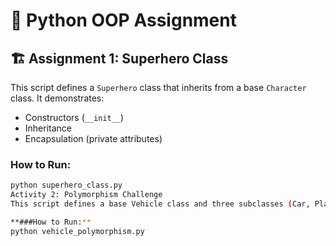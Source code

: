 # 🧠 Python OOP Assignment

## 🏗️ Assignment 1: Superhero Class

This script defines a `Superhero` class that inherits from a base `Character` class. It demonstrates:
- Constructors (`__init__`)
- Inheritance
- Encapsulation (private attributes)

### How to Run:
```bash
python superhero_class.py
Activity 2: Polymorphism Challenge
This script defines a base Vehicle class and three subclasses (Car, Plane, Boat) that override the move() method to demonstrate polymorphism.

**###How to Run:**
python vehicle_polymorphism.py
